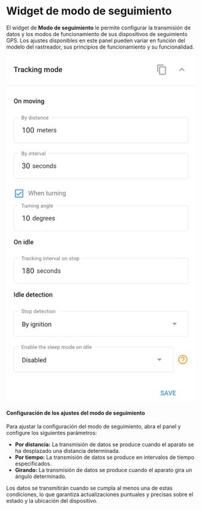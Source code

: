 # Widget de modo de seguimiento

El widget de **Modo de seguimiento** le permite configurar la transmisión de datos y los modos de funcionamiento de sus dispositivos de seguimiento GPS. Los ajustes disponibles en este panel pueden variar en función del modelo del rastreador, sus principios de funcionamiento y su funcionalidad.

![](../../../gua-del-usuario/dispositivos-y-ajustes/localizacin-y-desplazamiento/attachments/image-20240815-182719.png)

#### Configuración de los ajustes del modo de seguimiento

Para ajustar la configuración del modo de seguimiento, abra el panel y configure los siguientes parámetros:

* **Por distancia:** La transmisión de datos se produce cuando el aparato se ha desplazado una distancia determinada.
* **Por tiempo:** La transmisión de datos se produce en intervalos de tiempo especificados.
* **Girando:** La transmisión de datos se produce cuando el aparato gira un ángulo determinado.

Los datos se transmitirán cuando se cumpla al menos una de estas condiciones, lo que garantiza actualizaciones puntuales y precisas sobre el estado y la ubicación del dispositivo.
